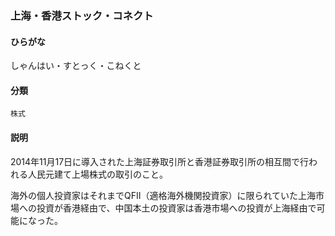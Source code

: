 <div style="display:none;">

## [あ行](securities-terms?id=あ行)
## [か行](securities-terms?id=か行)
## [さ行](securities-terms?id=さ行)

</div>

### 上海・香港ストック・コネクト

#### ひらがな

しゃんはい・すとっく・こねくと

#### 分類

`株式`

#### 説明

2014年11月17日に導入された上海証券取引所と香港証券取引所の相互間で行われる人民元建て上場株式の取引のこと。
 
海外の個人投資家はそれまでQFII（適格海外機関投資家）に限られていた上海市場への投資が香港経由で、中国本土の投資家は香港市場への投資が上海経由で可能になった。

<div style="display:none;">

## [た行](securities-terms?id=た行)
## [な行](securities-terms?id=な行)
## [は行](securities-terms?id=は行)
## [ま行](securities-terms?id=ま行)
## [や行](securities-terms?id=や行)
## [ら行](securities-terms?id=ら行)
## [わ行](securities-terms?id=わ行)
## [英数字・記号](securities-terms?id=英数字・記号)

</div>

